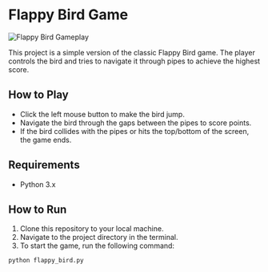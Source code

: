 # Flappy Bird Game

![Flappy Bird Gameplay](https://github.com/Eren-Ovat/flappy_bird/assets/136449029/9090306f-c01b-4deb-a618-231a5676b3dc)


This project is a simple version of the classic Flappy Bird game. The player controls the bird and tries to navigate it through pipes to achieve the highest score.

## How to Play

- Click the left mouse button to make the bird jump.
- Navigate the bird through the gaps between the pipes to score points.
- If the bird collides with the pipes or hits the top/bottom of the screen, the game ends.

## Requirements

- Python 3.x

## How to Run

1. Clone this repository to your local machine.
2. Navigate to the project directory in the terminal.
3. To start the game, run the following command:

```bash
python flappy_bird.py
